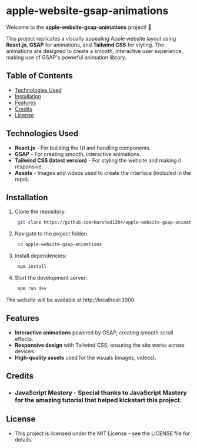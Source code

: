 
# apple-website-gsap-animations

Welcome to the **apple-website-gsap-animations** project! 🎉

This project replicates a visually appealing Apple website layout using **React.js**, **GSAP** for animations, and **Tailwind CSS** for styling. The animations are designed to create a smooth, interactive user experience, making use of GSAP's powerful animation library.

## Table of Contents

- [Technologies Used](#technologies-used)
- [Installation](#installation)
- [Features](#features)
- [Credits](#credits)
- [License](#license)

## Technologies Used

- **React.js** - For building the UI and handling components.
- **GSAP** - For creating smooth, interactive animations.
- **Tailwind CSS (latest version)** - For styling the website and making it responsive.
- **Assets** - Images and videos used to create the interface (included in the repo).

## Installation

1. Clone the repository:

   ```bash
    git clone https://github.com/Harshad1304/apple-website-gsap-animations.git
    ```
2. Navigate to the project folder:

   ```bash
    cd apple-website-gsap-animations
    ```
3. Install dependencies:

   ```bash
    npm install
    ```
4. Start the development server:

   ```bash
    npm run dev
    ```
The website will be available at http://localhost:3000.

## Features

-  **Interactive animations** powered by GSAP, creating smooth scroll effects.
- **Responsive design** with Tailwind CSS, ensuring the site works across devices.
- **High-quality assets** used for the visuals (images, videos).

## Credits
- ### JavaScript Mastery - Special thanks to JavaScript Mastery for the amazing tutorial that helped kickstart this project. 

## License

- This project is licensed under the MIT License - see the LICENSE file for details.